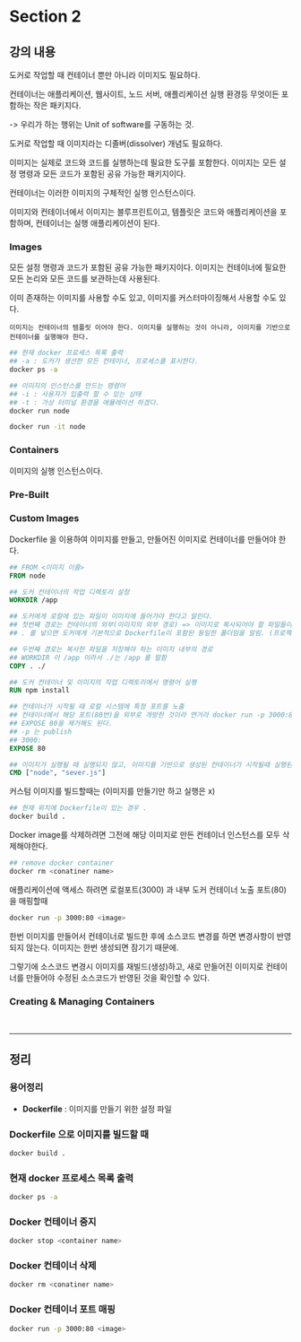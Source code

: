 # Section 2

## 강의 내용
도커로 작업할 때 컨테이너 뿐만 아니라 이미지도 필요하다.

컨테이너는 애플리케이션, 웹사이트, 노드 서버, 애플리케이션 실행 환경등 무엇이든 포함하는 작은 패키지다.

-> 우리가 하는 행위는 Unit of software를 구동하는 것.

도커로 작업할 때 이미지라는 디졸버(dissolver) 개념도 필요하다.

이미지는 실제로 코드와 코드를 실행하는데 필요한 도구를 포함한다.
이미지는 모든 설정 명령과 모든 코드가 포함된 공유 가능한 패키지이다.

컨테이너는 이러한 이미지의 구체적인 실행 인스턴스이다.

이미지와 컨테이너에서 이미지는 블루프린트이고, 템플릿은 코드와 애플리케이션을 포함하며, 컨테이너는 실행 애플리케이션이 된다.

### Images 

모든 설정 명령과 코드가 포함된 공유 가능한 패키지이다. 이미지는 컨테이너에 필요한 모든 논리와 모든 코드를 보관하는데 사용된다.

이미 존재하는 이미지를 사용할 수도 있고, 이미지를 커스터마이징해서 사용할 수도 있다.

`
이미지는 컨테이너의 템플릿 이어야 한다. 이미지를 실행하는 것이 아니라, 이미지를 기반으로 컨테이너를 실행해야 한다.
`

```bash
## 현재 docker 프로세스 목록 출력
## -a : 도커가 생선한 모든 컨테이너, 프로세스를 표시한다.
docker ps -a
```

```bash
## 이미지의 인스턴스를 만드는 명령어
## -i : 사용자가 입출력 할 수 있는 상태
## -t : 가상 터미널 환경을 에뮬레이션 하겠다.
docker run node

docker run -it node 
```

### Containers
이미지의 실행 인스턴스이다. 

### Pre-Built

### Custom Images
Dockerfile 을 이용하여 이미지를 만들고, 만들어진 이미지로 컨테이너를 만들어야 한다.
```Dockerfile
## FROM <이미지 이름>
FROM node

## 도커 컨테이너의 작업 디렉토리 설정
WORKDIR /app

## 도커에게 로컬에 있는 파일이 이미지에 들어가야 한다고 알린다.
## 첫번째 경로는 컨테이너의 외부(이미지의 외부 경로) => 이미지로 복사되어야 할 파일들이 있는 곳
## . 를 넣으면 도커에게 기본적으로 Dockerfile이 포함된 동일한 폴더임을 알림. (프로젝트의 모든 폴더, 하위 폴더 및 파일을 복사해야한다고 알림)

## 두번째 경로는 복사한 파일을 저장해야 하는 이미지 내부의 경로
## WORKDIR 이 /app 이라서 ./는 /app 를 말함
COPY . ./

## 도커 컨테이너 및 이미지의 작업 디렉토리에서 명령어 실행
RUN npm install

## 컨테이너가 시작될 때 로컬 시스템에 특정 포트를 노출
## 컨테이너에서 해당 포트(80번)을 외부로 개방한 것이라 연거라 docker run -p 3000:80 <image name> 으로 80번 포트랑 로컬 머신의 포트(3000)을 매핑시켜야 한다.
## EXPOSE 80을 제거해도 된다.
## -p 는 publish 
## 3000:
EXPOSE 80

## 이미지가 실행될 때 실행되지 않고, 이미지를 기반으로 생성된 컨테이너가 시작될때 실행된다. RUN 명령어와 구문이 다르다. 
CMD ["node", "sever.js"]
```

커스텀 이미지를 빌드할때는 (이미지를 만들기만 하고 실행은 x)
```bash
## 현재 위치에 Dockerfile이 있는 경우 .
docker build .
```

Docker image를 삭제하려면 그전에 해당 이미지로 만든 컨테이너 인스턴스를 모두 삭제해야한다.
```bash
## remove docker container
docker rm <conatiner name>
```

애플리케이션에 액세스 하려면 로컬포트(3000) 과 내부 도커 컨테이너 노출 포트(80)을 매핑할때
```bash
docker run -p 3000:80 <image>
```

한번 이미지를 만들어서 컨테이너로 빌드한 후에 소스코드 변경를 하면 변경사항이 반영되지 않는다. 이미지는 한번 생성되면 잠기기 때문에.

그렇기에 소스코드 변경시 이미지를 재빌드(생성)하고, 새로 만들어진 이미지로 컨테이너를 만들어야 수정된 소스코드가 반영된 것을 확인할 수 있다.

### Creating & Managing Containers

<br><hr>

## 정리

### 용어정리

* **Dockerfile** : 이미지를 만들기 위한 설정 파일

### Dockerfile 으로 이미지를 빌드할 때
```bash
docker build .
```

### 현재 docker 프로세스 목록 출력
```bash
docker ps -a
```

### Docker 컨테이너 중지
```bash
docker stop <container name>
```

### Docker 컨테이너 삭제
```bash
docker rm <conatiner name>
```

### Docker 컨테이너 포트 매핑
```bash
docker run -p 3000:80 <image>
```